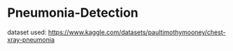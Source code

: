 # Pneumonia-Detection

dataset used: https://www.kaggle.com/datasets/paultimothymooney/chest-xray-pneumonia
